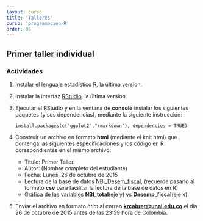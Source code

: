 ```yaml
---
layout: curso
title: 'Talleres'
curso: 'programacion-R'
order: 05
---
```



## Primer taller individual

### Actividades

1. Instalar el lenguaje estadístico [R](https://cran.r-project.org/bin/windows/base/), la última version.
2. Instalar la interfaz [RStudio](https://www.rstudio.com/products/rstudio/download/), la última version.
3. Ejecutar el RStudio y en la ventana de **console** instalar los siguientes paquetes (y sus dependencias),
   mediante la siguiente instrucción:
   
   ```
   install.packages(c("ggplot2","rmarkdown"), dependencies = TRUE)
   ```
4. Construir un archivo en formato **html** (mediante el knit html) que contenga las siguientes
   especificaciones y los código en R corespondientes en el mismo archivo:
   
   * Titulo: Primer Taller.
   * Autor: (Nombre completo del estudiante)
   * Fecha: Lunes, 26 de octubre de 2015
   * Lectura de la base de datos [NBI_Desem_fiscal](./dbs/NBI_Desem_fiscal.xlsx),
     (recuerde pasarlo al formato **csv** para facilitar la lectura de la base 
     de datos en R)
   * Gráfica de las variables **NBI_total**(eje y) vs **Desemp_fiscal**(eje x).
   
5. Enviar el archivo en formato *htlm*  al correo **krcabrer@unal.edu.co** el día 26 de
   octubre de 2015 antes de las 23:59 hora de Colombia.
   
   
